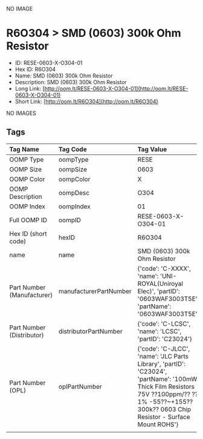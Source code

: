 


  
NO IMAGE  
# R6O304 > SMD (0603) 300k Ohm Resistor

- ID: RESE-0603-X-O304-01
- Hex ID: R6O304
- Name: SMD (0603) 300k Ohm Resistor
- Description: SMD (0603) 300k Ohm Resistor
- Long Link: [http://oom.lt/RESE-0603-X-O304-01](http://oom.lt/RESE-0603-X-O304-01)
- Short Link: [http://oom.lt/R6O304](http://oom.lt/R6O304)
  
NO IMAGES  
## Tags
  

|Tag Name|Tag Code|Tag Value|
| :--- | :--- | :--- |
|OOMP Type|oompType|RESE|
|OOMP Size|oompSize|0603|
|OOMP Color|oompColor|X|
|OOMP Description|oompDesc|O304|
|OOMP Index|oompIndex|01|
|Full OOMP ID|oompID|RESE-0603-X-O304-01|
|Hex ID (short code)|hexID|R6O304|
|name|name|SMD (0603) 300k Ohm Resistor|
|Part Number (Manufacturer)|manufacturerPartNumber|{'code': 'C-XXXX', 'name': 'UNI-ROYAL(Uniroyal Elec)', 'partID': '0603WAF3003T5E', 'partName': '0603WAF3003T5E'}|
|Part Number (Distributor)|distributorPartNumber|{'code': 'C-LCSC', 'name': 'LCSC', 'partID': 'C23024'}|
|Part Number (OPL)|oplPartNumber|{'code': 'C-JLCC', 'name': 'JLC Parts Library', 'partID': 'C23024', 'partName': '100mW Thick Film Resistors 75V ??100ppm/?? ??1% -55??~+155?? 300k?? 0603  Chip Resistor - Surface Mount ROHS'}|
||||
